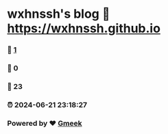 # wxhnssh's blog :link: https://wxhnssh.github.io 
### :page_facing_up: [1](https://wxhnssh.github.io/tag.html) 
### :speech_balloon: 0 
### :hibiscus: 23 
### :alarm_clock: 2024-06-21 23:18:27 
### Powered by :heart: [Gmeek](https://github.com/Meekdai/Gmeek)
